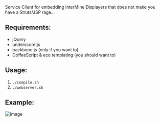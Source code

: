 Service Client for embedding InterMine Displayers that does not make you have a Struts/JSP rage...

## Requirements:
- jQuery
- underscore.js
- backbone.js (only if you want to)
- CoffeeScript & eco templating (you should want to)

## Usage:
1. <code>./compile.sh</code>
1. <code>./webserver.sh</code>

## Example:
![image](https://raw.github.com/radekstepan/intermine-displayer-client/master/example.png)